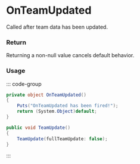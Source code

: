 <Badge type="danger" text="Carbon Compatible"/><Badge type="warning" text="Oxide Compatible"/>
# OnTeamUpdated
Called after team data has been updated.
### Return
Returning a non-null value cancels default behavior.

### Usage
::: code-group
```csharp [Example]
private object OnTeamUpdated()
{
	Puts("OnTeamUpdated has been fired!");
	return (System.Object)default;
}
```
```csharp [Source — Assembly-CSharp @ BasePlayer]
public void TeamUpdate()
{
	TeamUpdate(fullTeamUpdate: false);
}

```
:::
